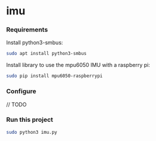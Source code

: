 # imu

### Requirements

Install python3-smbus:
````bash
sudo apt install python3-smbus
````
Install library to use the mpu6050 IMU with a raspberry pi:
````bash
sudo pip install mpu6050-raspberrypi
````

### Configure
// TODO

### Run this project
````bash
sudo python3 imu.py
````
